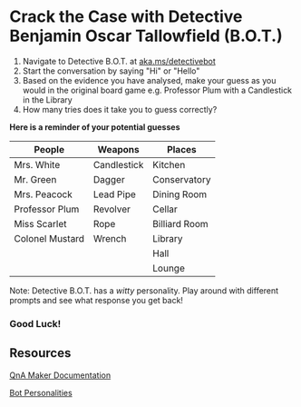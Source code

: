 # Crack the Case with Detective Benjamin Oscar Tallowfield (B.O.T.)

1.	Navigate to Detective B.O.T. at [aka.ms/detectivebot](https://aka.ms/detectivebot)
2.	Start the conversation by saying "Hi" or "Hello"
3.	Based on the evidence you have analysed, make your guess as you would in the original board game e.g. Professor Plum with a Candlestick in the Library
4.	How many tries does it take you to guess correctly?

**Here is a reminder of your potential guesses**

People | Weapons | Places
--- | --- | --- |
Mrs. White | Candlestick | Kitchen
Mr. Green | Dagger | Conservatory
Mrs. Peacock | Lead Pipe | Dining Room
Professor Plum  | Revolver | Cellar
Miss Scarlet | Rope | Billiard Room
Colonel Mustard | Wrench | Library
 |  |  |  Hall
  |  |  | Lounge

Note: Detective B.O.T. has a _witty_ personality. Play around with different prompts and see what response you get back!



### Good Luck!




## Resources
[QnA Maker Documentation](https://docs.microsoft.com/en-us/azure/cognitive-services/qnamaker/)

[Bot Personalities](https://docs.microsoft.com/en-us/azure/cognitive-services/qnamaker/how-to/chit-chat-knowledge-base?tabs=v1)
